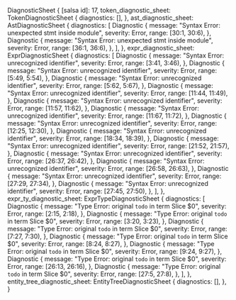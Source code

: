 DiagnosticSheet {
    [salsa id]: 17,
    token_diagnostic_sheet: TokenDiagnosticSheet {
        diagnostics: [],
    },
    ast_diagnostic_sheet: AstDiagnosticSheet {
        diagnostics: [
            Diagnostic {
                message: "Syntax Error: unexpected stmt inside module",
                severity: Error,
                range: [30:1, 30:6),
            },
            Diagnostic {
                message: "Syntax Error: unexpected stmt inside module",
                severity: Error,
                range: [36:1, 36:6),
            },
        ],
    },
    expr_diagnostic_sheet: ExprDiagnosticSheet {
        diagnostics: [
            Diagnostic {
                message: "Syntax Error: unrecognized identifier",
                severity: Error,
                range: [3:41, 3:46),
            },
            Diagnostic {
                message: "Syntax Error: unrecognized identifier",
                severity: Error,
                range: [5:49, 5:54),
            },
            Diagnostic {
                message: "Syntax Error: unrecognized identifier",
                severity: Error,
                range: [5:62, 5:67),
            },
            Diagnostic {
                message: "Syntax Error: unrecognized identifier",
                severity: Error,
                range: [11:44, 11:49),
            },
            Diagnostic {
                message: "Syntax Error: unrecognized identifier",
                severity: Error,
                range: [11:57, 11:62),
            },
            Diagnostic {
                message: "Syntax Error: unrecognized identifier",
                severity: Error,
                range: [11:67, 11:72),
            },
            Diagnostic {
                message: "Syntax Error: unrecognized identifier",
                severity: Error,
                range: [12:25, 12:30),
            },
            Diagnostic {
                message: "Syntax Error: unrecognized identifier",
                severity: Error,
                range: [18:34, 18:39),
            },
            Diagnostic {
                message: "Syntax Error: unrecognized identifier",
                severity: Error,
                range: [21:52, 21:57),
            },
            Diagnostic {
                message: "Syntax Error: unrecognized identifier",
                severity: Error,
                range: [26:37, 26:42),
            },
            Diagnostic {
                message: "Syntax Error: unrecognized identifier",
                severity: Error,
                range: [26:58, 26:63),
            },
            Diagnostic {
                message: "Syntax Error: unrecognized identifier",
                severity: Error,
                range: [27:29, 27:34),
            },
            Diagnostic {
                message: "Syntax Error: unrecognized identifier",
                severity: Error,
                range: [27:45, 27:50),
            },
        ],
    },
    expr_ty_diagnostic_sheet: ExprTypeDiagnosticSheet {
        diagnostics: [
            Diagnostic {
                message: "Type Error: original `todo` in term Slice $0",
                severity: Error,
                range: [2:15, 2:18),
            },
            Diagnostic {
                message: "Type Error: original `todo` in term Slice $0",
                severity: Error,
                range: [3:20, 3:23),
            },
            Diagnostic {
                message: "Type Error: original `todo` in term Slice $0",
                severity: Error,
                range: [7:27, 7:30),
            },
            Diagnostic {
                message: "Type Error: original `todo` in term Slice $0",
                severity: Error,
                range: [8:24, 8:27),
            },
            Diagnostic {
                message: "Type Error: original `todo` in term Slice $0",
                severity: Error,
                range: [9:24, 9:27),
            },
            Diagnostic {
                message: "Type Error: original `todo` in term Slice $0",
                severity: Error,
                range: [26:13, 26:16),
            },
            Diagnostic {
                message: "Type Error: original `todo` in term Slice $0",
                severity: Error,
                range: [27:5, 27:8),
            },
        ],
    },
    entity_tree_diagnostic_sheet: EntityTreeDiagnosticSheet {
        diagnostics: [],
    },
}